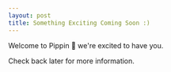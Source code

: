 ```yaml
---
layout: post
title: Something Exciting Coming Soon :)
---
```


Welcome to Pippin 🐶 we're excited to have you.

Check back later for more information. 
